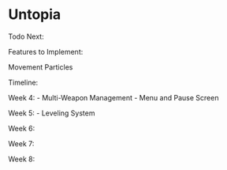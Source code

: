 # Untopia

Todo Next:

Features to Implement:

  Movement Particles

Timeline:

  Week 4: 
    - Multi-Weapon Management
    - Menu and Pause Screen
    
  Week 5:
    - Leveling System
    
  Week 6:
  
  
  Week 7:
  
  
  Week 8:
  
 
